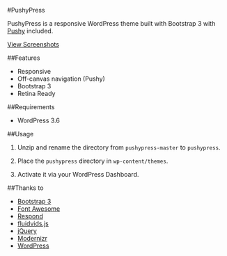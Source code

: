 #PushyPress

PushyPress is a responsive WordPress theme built with Bootstrap 3 with [Pushy](https://github.com/christophery/pushy) included.

[View Screenshots](christopheryee.ca/pushypress)

##Features

- Responsive
- Off-canvas navigation (Pushy)
- Bootstrap 3
- Retina Ready

##Requirements

- WordPress 3.6

##Usage

1. Unzip and rename the directory from ```pushypress-master``` to ```pushypress```.

2. Place the ```pushypress``` directory in ```wp-content/themes```.

3. Activate it via your WordPress Dashboard.

##Thanks to

- [Bootstrap 3](http://getbootstrap.com/)
- [Font Awesome](http://fortawesome.github.io/Font-Awesome/)
- [Respond](https://github.com/scottjehl/Respond)
- [fluidvids.js](http://toddmotto.com/fluid-and-responsive-youtube-and-vimeo-videos-with-fluidvids-js/)
- [jQuery](http://jquery.com/)
- [Modernizr](http://modernizr.com/)
- [WordPress](http://wordpress.org/)
